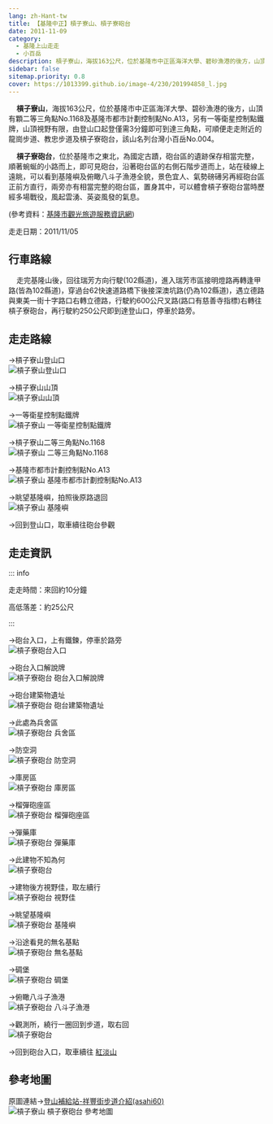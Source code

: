 ```yaml
---
lang: zh-Hant-tw
title: 【基隆中正】槓子寮山、槓子寮砲台
date: 2011-11-09
category: 
  - 基隆上山走走
  - 小百岳
description: 槓子寮山，海拔163公尺，位於基隆市中正區海洋大學、碧砂漁港的後方，山頂有顆二等三角點No.1168及基隆市都市計劃控制點No.A13，另有一等衛星控制點鐵牌，山頂視野有限，由登山口起登僅需3分鐘即可到達三角點，可順便走走附近的龍崗步道、教忠步道及槓子寮砲台，該山名列台灣小百岳No.004。
sidebar: false
sitemap.priority: 0.8
cover: https://1013399.github.io/image-4/230/201994858_l.jpg
---
```


    **槓子寮山**，海拔163公尺，位於基隆市中正區海洋大學、碧砂漁港的後方，山頂有顆二等三角點No.1168及基隆市都市計劃控制點No.A13，另有一等衛星控制點鐵牌，山頂視野有限，由登山口起登僅需3分鐘即可到達三角點，可順便走走附近的龍崗步道、教忠步道及槓子寮砲台，該山名列台灣小百岳No.004。  

<!-- more -->

    **槓子寮砲台**，位於基隆市之東北，為國定古蹟，砲台區的遺跡保存相當完整，順著蜿蜒的小路而上，即可見砲台，沿著砲台區的右側石階步道而上，站在稜線上遠眺，可以看到基隆嶼及俯瞰八斗子漁港全貌，景色宜人、氣勢磅礡另再經砲台區正前方直行，兩旁亦有相當完整的砲台區，置身其中，可以體會槓子寮砲台當時歷經多場戰役，風起雲湧、英姿風發的氣息。

(參考資料：[基隆市觀光旅遊服務資訊網](http://tour.klcg.gov.tw/b/b01_01.asp?sid=31&id=362))

走走日期：2011/11/05

## 行車路線
    走完基隆山後，回往瑞芳方向行駛(102縣道)，進入瑞芳市區接明燈路再轉逢甲路(皆為102縣道)，穿過台62快速道路橋下後接深澳坑路(仍為102縣道)，遇立德路與東美一街十字路口右轉立德路，行駛約600公尺叉路(路口有慈善寺指標)右轉往槓子寮砲台，再行駛約250公尺即到達登山口，停車於路旁。

## 走走路線
→槓子寮山登山口  
![槓子寮山登山口](https://1013399.github.io/image-4/230/201994824_l.jpg)

→槓子寮山山頂  
![槓子寮山山頂](https://1013399.github.io/image-4/230/201994836_l.jpg)

→一等衛星控制點鐵牌  
![槓子寮山 一等衛星控制點鐵牌](https://1013399.github.io/image-4/230/201994867_l.jpg)

→槓子寮山二等三角點No.1168  
![槓子寮山 二等三角點No.1168](https://1013399.github.io/image-4/230/201994844_l.jpg)

→基隆市都市計劃控制點No.A13  
![槓子寮山 基隆市都市計劃控制點No.A13](https://1013399.github.io/image-4/230/201994852_l.jpg)

→眺望基隆嶼，拍照後原路退回  
![槓子寮山 基隆嶼](https://1013399.github.io/image-4/230/201994858_l.jpg)

→回到登山口，取車續往砲台參觀

## 走走資訊

::: info

走走時間：來回約10分鐘

高低落差：約25公尺

:::

→砲台入口，上有鐵鍊，停車於路旁  
![槓子寮砲台入口](https://1013399.github.io/image-4/230/201994874_l.jpg)

→砲台入口解說牌  
![槓子寮砲台 砲台入口解說牌](https://1013399.github.io/image-4/230/201994882_l.jpg)

→砲台建築物遺址  
![槓子寮砲台 砲台建築物遺址](https://1013399.github.io/image-4/230/201994887_l.jpg)

→此處為兵舍區  
![槓子寮砲台 兵舍區](https://1013399.github.io/image-4/230/201994895_l.jpg)

→防空洞  
![槓子寮砲台 防空洞](https://1013399.github.io/image-4/230/201994906_l.jpg)

→庫房區  
![槓子寮砲台 庫房區](https://1013399.github.io/image-4/230/201994917_l.jpg)

→榴彈砲座區  
![槓子寮砲台 榴彈砲座區](https://1013399.github.io/image-4/230/201994927_l.jpg)

→彈藥庫  
![槓子寮砲台 彈藥庫](https://1013399.github.io/image-4/230/201994938_l.jpg)

→此建物不知為何  
![槓子寮砲台](https://1013399.github.io/image-4/230/201994940_l.jpg)

→建物後方視野佳，取左續行  
![槓子寮砲台 視野佳](https://1013399.github.io/image-4/230/201995006_l.jpg)

→眺望基隆嶼  
![槓子寮砲台 基隆嶼](https://1013399.github.io/image-4/230/201995004_l.jpg)

→沿途看見的無名基點  
![槓子寮砲台 無名基點](https://1013399.github.io/image-4/230/201994947_l.jpg)

→碉堡  
![槓子寮砲台 碉堡](https://1013399.github.io/image-4/230/201994959_l.jpg)

→俯瞰八斗子漁港  
![槓子寮砲台 八斗子漁港](https://1013399.github.io/image-4/230/201994965_l.jpg)

→觀測所，繞行一圈回到步道，取右回  
![槓子寮砲台](https://1013399.github.io/image-4/230/201994818_l.jpg)

→回到砲台入口，取車續往 [紅淡山](/posts//post-229-2011-11-10.md)  


## 參考地圖
原圖連結→[登山補給站-祥豐街步道介紹(asahi60)](http://www.keepon.com.tw/ActiveSite/Article/One.asp?ArticleID=5129)  
![槓子寮山 槓子寮砲台 參考地圖](https://1013399.github.io/image-4/230/201995146_l.jpg)